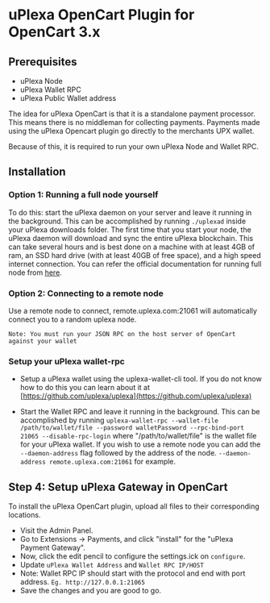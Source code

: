 uPlexa OpenCart Plugin for OpenCart 3.x
==================
Prerequisites
-------------------
* uPlexa Node
* uPlexa Wallet RPC
* uPlexa Public Wallet address

The idea for uPlexa OpenCart is that it is a standalone payment processor. This means there is no middleman for collecting payments. Payments made using the uPlexa Opencart plugin go directly to the merchants UPX wallet.

Because of this, it is required to run your own uPlexa Node and Wallet RPC.

Installation
------------------------



### Option 1: Running a full node yourself

To do this: start the uPlexa daemon on your server and leave it running in the background. This can be accomplished by running `./uplexad` inside your uPlexa downloads folder. The first time that you start your node, the uPlexa daemon will download and sync the entire uPlexa blockchain. This can take several hours and is best done on a machine with at least 4GB of ram, an SSD hard drive (with at least 40GB of free space), and a high speed internet connection.
You can refer the official documentation for running full node from [here](https://github.com/uplexa/uplexa).

### Option 2: Connecting to a remote node
Use a remote node to connect, remote.uplexa.com:21061 will automatically connect you to a random uplexa node.

`Note: You must run your JSON RPC on the host server of OpenCart against your wallet`

### Setup your uPlexa wallet-rpc

* Setup a uPlexa wallet using the uplexa-wallet-cli tool. If you do not know how to do this you can learn about it at [https://github.com/uplexa/uplexa](https://github.com/uplexa/uplexa)



* Start the Wallet RPC and leave it running in the background. This can be accomplished by running `uplexa-wallet-rpc --wallet-file /path/to/wallet/file --password walletPassword --rpc-bind-port 21065 --disable-rpc-login` where "/path/to/wallet/file" is the wallet file for your uPlexa wallet. If you wish to use a remote node you can add the `--daemon-address` flag followed by the address of the node. `--daemon-address remote.uplexa.com:21061` for example.

## Step 4: Setup uPlexa Gateway in OpenCart
To install the uPlexa OpenCart plugin, upload all files to their corresponding locations.
* Visit the Admin Panel.
* Go to Extensions -> Payments, and click "install" for the "uPlexa Payment Gateway".
* Now, click the edit pencil to configure the settings.ick on `configure`.
* Update `uPlexa Wallet Address` and `Wallet RPC IP/HOST`
* Note: Wallet RPC IP should start with the protocol and end with port address. `Eg. http://127.0.0.1:21065`
* Save the changes and you are good to go.
